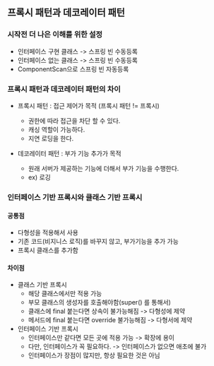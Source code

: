 ## 프록시 패턴과 데코레이터 패턴

### 시작전 더 나은 이해를 위한 설정
- 인터페이스 구현 클래스 -> 스프링 빈 수동등록
- 인터페이스 없는 클래스 -> 스프링 빈 수동등록
- ComponentScan으로 스프링 빈 자동등록

### 프록시 패턴과 데코레이터 패턴의 차이
- 프록시 패턴 : 접근 제어가 목적 (프록시 패턴 != 프록시)
  - 권한에 따라 접근을 차단 할 수 있다.
  - 캐싱 역할이 가능하다.
  - 지연 로딩을 한다.

- 데코레이터 패턴 : 부가 기능 추가가 목적
  - 원래 서버가 제공하는 기능에 더해서 부가 기능을 수행한다.
  - ex) 로깅

### 인터페이스 기반 프록시와 클래스 기반 프록시

#### 공통점
- 다형성을 적용해서 사용
- 기존 코드(비지니스 로직)를 바꾸지 않고, 부가기능을 추가 가능
- 프록시 클래스를 추가함

#### 차이점
- 클래스 기반 프록시
  - 해당 클래스에서만 적용 가능
  - 부모 클래스의 생성자를 호출해야함(super() 를 통해서)
  - 클래스에 final 붙는다면 상속이 불가능해짐 -> 다형성에 제약
  - 메서드에 final 붙는다면 override 불가능해짐 -> 다형서에 제약
- 인터페이스 기반 프록시
  - 인터페이스만 같다면 모든 곳에 적용 가능 -> 확장에 용이
  - 다만, 인터페이스가 꼭 필요하다. -> 인터페이스가 없으면 애초에 불가
  - 인터페이스가 장점이 많지만, 항상 필요한 것은 아님